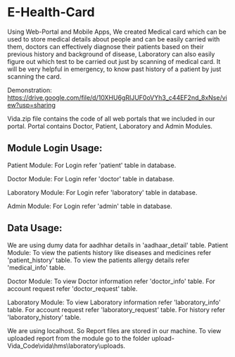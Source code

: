 # E-Health-Card
Using Web-Portal and Mobile Apps, We created Medical card which can be used to store medical details about people and can be easily carried with them, doctors can effectively diagnose their patients based on their previous history and background of disease, Laboratory can also easily figure out which test to be carried out just by scanning of medical card. It will be very helpful in emergency, to know past history of a patient by just scanning the card.

Demonstration: https://drive.google.com/file/d/10XHU6gRIJUF0oVYh3_c44EF2nd_8xNse/view?usp=sharing

Vida.zip file contains the code of all web portals that we included in our portal. Portal contains Doctor, Patient, Laboratory and Admin Modules.

Module Login Usage:
-------------------
Patient Module:
For Login refer 'patient' table in database.

Doctor Module:
For Login refer 'doctor' table in database.

Laboratory Module:
For Login refer 'laboratory' table in database.

Admin Module:
For Login refer 'admin' table in database.


Data Usage:
------------
We are using dumy data for aadhhar details in 'aadhaar_detail' table.
Patient Module:
To view the patients history like diseases and medicines refer 'patient_history' table.
To view the patients allergy details refer 'medical_info' table.

Doctor Module:
To view Doctor information refer 'doctor_info' table.
For account request refer 'doctor_request' table.

Laboratory Module:
To view Laboratory information refer 'laboratory_info' table.
For account request refer 'laboratory_request' table.
For history refer 'laboratory_history' table.

We are using localhost. So Report files are stored in our machine.
To view uploaded report from the module go to the folder upload- Vida_Code\vida\hms\laboratory\uploads.
